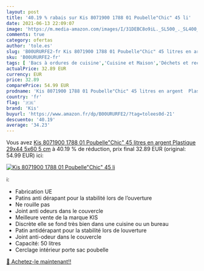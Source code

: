 ```yaml
---
layout: post
title: '40.19 % rabais sur Kis 8071900 1788 01 Poubelle"Chic" 45 li'
date: 2021-06-13 22:09:07
image: 'https://m.media-amazon.com/images/I/31DEBC8o9iL._SL500_._SL400_.jpg'
comments: true
category: ofertas
author: 'tole.es'
slug: 'B00URURFE2-fr Kis 8071900 1788 01 Poubelle"Chic" 45 litres en argent...'
sku: 'B00URURFE2-fr'
tags: [ 'Bacs à ordures de cuisine','Cuisine et Maison','Déchets et recyclage','Rangement et organisation','kis', ]
actualPrice: 32.89 EUR
currency: EUR
price: 32.89
comparePrice: 54.99 EUR
prodname: 'Kis 8071900 1788 01 Poubelle"Chic" 45 litres en argent  Plastique  29x44 5x60 5 cm'
country: 'fr'
flag: '🇫🇷'
brand: 'Kis'
buyurl: 'https://www.amazon.fr/dp/B00URURFE2/?tag=tolees0d-21'
descuento: '40.19'
average: '34.23'
---
```


Vous avez [Kis 8071900 1788 01 Poubelle"Chic" 45 litres en argent  Plastique  29x44 5x60 5 cm](https://www.amazon.fr/dp/B00URURFE2/?tag=tolees0d-21)  à  40.19 % de réduction, prix final  32.89 EUR (original: 54.99 EUR) ici:

[![Kis 8071900 1788 01 Poubelle"Chic" 45 li](https://m.media-amazon.com/images/I/31DEBC8o9iL._SL500_._SL400_.jpg)](https://www.amazon.fr/dp/B00URURFE2/?tag=tolees0d-21)

ℹ️:

- Fabrication UE
- Patins anti dérapant pour la stabilité lors de l’ouverture
- Ne rouille pas
- Joint anti odeurs dans le couvercle
- Meilleure vente de la marque KIS
- Discrète elle se fond très bien dans une cuisine ou un bureau
- Patin antidérapant pour la stabilité lors de louverture
- Joint anti-odeur dans le couvercle
- Capacité: 50 litres
- Cerclage intérieur porte sac poubelle

[🛒 Achetez-le maintenant!!](https://www.amazon.fr/dp/B00URURFE2/?tag=tolees0d-21)
